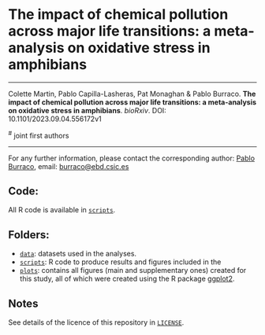 

# The impact of chemical pollution across major life transitions: a meta-analysis on oxidative stress in amphibians

---

Colette Martin, Pablo Capilla-Lasheras, Pat Monaghan & Pablo Burraco. **The impact of chemical pollution across major life transitions: a meta-analysis on oxidative stress in amphibians**. *bioRxiv*. DOI: 10.1101/2023.09.04.556172v1

<sup>#</sup> joint first authors

---

For any further information, please contact the corresponding author: [Pablo Burraco](https://scholar.google.com/citations?user=X4G3ECgAAAAJ&hl=es), email: burraco@ebd.csic.es

## Code:

All R code is available in [`scripts`](https://github.com/PabloCapilla/meta-analysis_pollution/tree/main/scripts).

## Folders:

* [`data`](https://github.com/PabloCapilla/meta-analysis_pollution/tree/main/data): datasets used in the analyses.
* [`scripts`](https://github.com/PabloCapilla/meta-analysis_pollution/tree/main/scripts): R code to produce results and figures included in the 
* [`plots`](https://github.com/PabloCapilla/meta-analysis_pollution/tree/main/plots): contains all figures (main and supplementary ones) created for this study, all of which were created using the R package [ggplot2](https://cran.r-project.org/web/packages/ggplot2/index.html).

## Notes

See details of the licence of this repository in [`LICENSE`](https://github.com/PabloCapilla/meta-analysis_pollution/blob/main/LICENSE).
